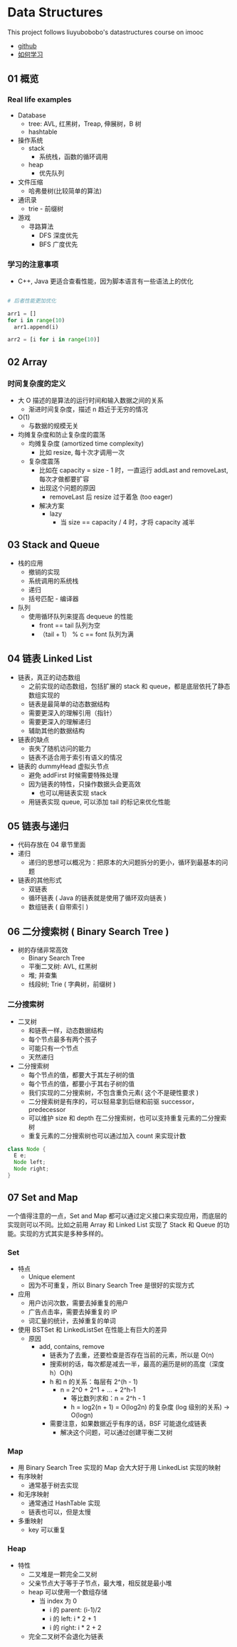 # Data Structures

This project follows liuyubobobo's datastructures course on imooc

- [github](https://github.com/liuyubobobo/Play-with-Algorithms)
- [如何学习](https://mp.weixin.qq.com/s?__biz=MzU4NTIxODYwMQ==&mid=2247483836&idx=1&sn=90854aa76507281403e4dd9cd434a12b&chksm=fd8caefacafb27ec78f999fde4f1217c04c6e2ff28cf51fe511d8fa29d484d9281ff91de8c9c&token=88683563&lang=zh_CN#rd)

## 01 概览

### Real life examples

- Database
  - tree: AVL, 红黑树，Treap, 伸展树，B 树
  - hashtable
- 操作系统
  - stack
    - 系统栈，函数的循环调用
  - heap
    - 优先队列
- 文件压缩
  - 哈弗曼树(比较简单的算法)
- 通讯录
  - trie - 前缀树
- 游戏
  - 寻路算法
    - DFS 深度优先
    - BFS 广度优先

### 学习的注意事项

- C++, Java 更适合查看性能，因为脚本语言有一些语法上的优化

```python

# 后者性能更加优化

arr1 = []
for i in range(10)
  arr1.append(i)

arr2 = [i for i in range(10)]

```

## 02 Array

### 时间复杂度的定义

- 大 O 描述的是算法的运行时间和输入数据之间的关系
  - 渐进时间复杂度，描述 n 趋近于无穷的情况
- O(1)
  - 与数据的规模无关
- 均摊复杂度和防止复杂度的震荡
  - 均摊复杂度 (amortized time complexity)
    - 比如 resize, 每十次才调用一次
  - 复杂度震荡
    - 比如在 capacity = size - 1 时，一直运行 addLast and removeLast, 每次才做都要扩容
    - 出现这个问题的原因
      - removeLast 后 resize 过于着急 (too eager)
    - 解决方案
      - lazy
        - 当 size == capacity / 4 时，才将 capacity 减半

## 03 Stack and Queue

- 栈的应用
  - 撤销的实现
  - 系统调用的系统栈
  - 递归
  - 括号匹配 - 编译器
- 队列
  - 使用循环队列来提高 dequeue 的性能
    - front == tail 队列为空
    - （tail + 1） % c == font 队列为满

## 04 链表 Linked List

- 链表，真正的动态数组
  - 之前实现的动态数组，包括扩展的 stack 和 queue，都是底层依托了静态数组实现的
  - 链表是最简单的动态数据结构
  - 需要更深入的理解引用（指针）
  - 需要更深入的理解递归
  - 辅助其他的数据结构
- 链表的缺点
  - 丧失了随机访问的能力
  - 链表不适合用于索引有语义的情况
- 链表的 dummyHead 虚拟头节点
  - 避免 addFirst 时候需要特殊处理
  - 因为链表的特性，只操作数据头会更高效
    - 也可以用链表实现 stack
  - 用链表实现 queue, 可以添加 tail 的标记来优化性能

## 05 链表与递归

- 代码存放在 04 章节里面
- 递归
  - 递归的思想可以概况为：把原本的大问题拆分的更小，循环到最基本的问题
- 链表的其他形式
  - 双链表
  - 循环链表 ( Java 的链表就是使用了循环双向链表 )
  - 数组链表 ( 自带索引 )

## 06 二分搜索树 ( Binary Search Tree )

- 树的存储非常高效
  - Binary Search Tree
  - 平衡二叉树: AVL, 红黑树
  - 堆; 并查集
  - 线段树; Trie ( 字典树，前缀树 )

### 二分搜索树

- 二叉树
  - 和链表一样，动态数据结构
  - 每个节点最多有两个孩子
  - 可能只有一个节点
  - 天然递归
- 二分搜索树
  - 每个节点的值，都要大于其左子树的值
  - 每个节点的值，都要小于其右子树的值
  - 我们实现的二分搜索树，不包含重负元素( 这个不是硬性要求 )
  - 二分搜索树是有序的，可以轻易拿到后继和前驱 successor， predecessor
  - 可以维护 size 和 depth 在二分搜索树，也可以支持重复元素的二分搜索树
  - 重复元素的二分搜索树也可以通过加入 count 来实现计数

```java
class Node {
  E e;
  Node left;
  Node right;
}
```

## 07 Set and Map

一个值得注意的一点，Set and Map 都可以通过定义接口来实现应用，而底层的实现则可以不同。比如之前用 Array 和 Linked List 实现了 Stack 和 Queue 的功能。实现的方式其实是多种多样的。

### Set

- 特点
  - Unique element
  - 因为不可重复，所以 Binary Search Tree 是很好的实现方式
- 应用
  - 用户访问次数，需要去掉重复的用户
  - 广告点击率，需要去掉重复的 IP
  - 词汇量的统计，去掉重复的单词
- 使用 BSTSet 和 LinkedListSet 在性能上有巨大的差异
  - 原因
    - add, contains, remove
      - 链表为了去重，还要检查是否存在当前的元素，所以是 O(n)
      - 搜索树的话，每次都是减去一半，最高的遍历是树的高度（深度 h）O(h)
      - h 和 n 的关系：每层有 2^(h - 1)
        - n = 2^0 + 2^1 + ... + 2^h-1
          - 等比数列求和：n = 2^h - 1
          - h = log2(n + 1) = O(log2n) 的复杂度 (log 级别的关系) -> O(logn)
      - 需要注意，如果数据近乎有序的话，BSF 可能退化成链表
        - 解决这个问题，可以通过创建平衡二叉树

### Map

- 用 Binary Search Tree 实现的 Map 会大大好于用 LinkedList 实现的映射
- 有序映射
  - 通常基于树去实现
- 和无序映射
  - 通常通过 HashTable 实现
  - 链表也可以，但是太慢
- 多重映射
  - key 可以重复

### Heap

- 特性
  - 二叉堆是一颗完全二叉树
  - 父亲节点大于等于子节点，最大堆，相反就是最小堆
  - heap 可以使用一个数组存储
    - 当 index 为 0
      - i 的 parent: (i-1)/2
      - i 的 left: i * 2 + 1
      - i 的 right: i * 2 + 2
  - 完全二叉树不会退化为链表

<!-- https://coding.imooc.com/lesson/207.html#mid=13742 -->
